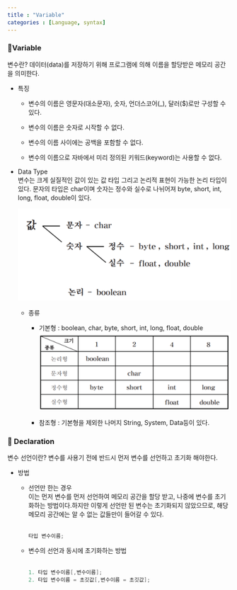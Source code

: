 ```yaml
---
title : "Variable"
categories : [Language, syntax]
---
```

### 📌Variable  
변수란? 데이터(data)를 저장하기 위해 프로그램에 의해 이름을 할당받은 메모리 공간을 의미한다.

  - 특징  
    - 변수의 이름은 영문자(대소문자), 숫자, 언더스코어(_), 달러($)로만 구성할 수 있다.

    - 변수의 이름은 숫자로 시작할 수 없다.

    - 변수의 이름 사이에는 공백을 포함할 수 없다.

    - 변수의 이름으로 자바에서 미리 정의된 키워드(keyword)는 사용할 수 없다.


  - Data Type  
     변수는 크게 실질적인 값이 있는 값 타입 그리고 논리적 표현이 가능한 논리 타입이 있다. 문자의 타입은 char이며 숫자는 정수와 실수로 나뉘어져 byte, short, int, long, float, double이 있다.
    
    ![](assets/img/종류.png)


     - 종류 
       - 기본형 : boolean, char, byte, short, int, long, float, double
       ![](assets/img/기본형.png)

       - 참조형 : 기본형을 제외한 나머지 String, System, Data등이 있다.

### 📌 Declaration   
 변수 선언이란? 변수를 사용기 전에 반드시 먼저 변수를 선언하고 초기화 해야한다.

   - 방법 
     - 선언만 한는 경우     
     이는 먼저 변수를 먼저 선언하여 메모리 공간을 할당 받고, 나중에 변수를 초기화하는 방법이다.하지만 이렇게 선언만 된 변수는 초기화되지 않았으므로, 해당 메모리 공간에는 알 수 없는 값들만이 들어갈 수 있다.
     
         ```java
     
        타입 변수이름;
     
         ```
     - 변수의 선언과 동시에 초기화하는 방법  
    
          ```java
     
          1. 타입 변수이름[,변수이름];
          2. 타입 변수이름 = 초깃값[,변수이름 = 초깃값];
     
          ```
